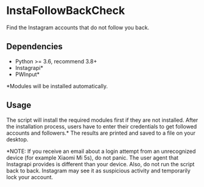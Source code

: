 # InstaFollowBackCheck
Find the Instagram accounts that do not follow you back.

## Dependencies
* Python >= 3.6, recommend 3.8+
* Instagrapi*
* PWInput*

*Modules will be installed automatically.

## Usage
The script will install the required modules first if they are not installed. After the installation process, users have to enter their credentials to get followed accounts and followers.* The results are printed and saved to a file on your desktop.

*NOTE: If you receive an email about a login attempt from an unrecognized device (for example Xiaomi Mi 5s), do not panic. The user agent that Instagrapi provides is different than your device. Also, do not run the script back to back. Instagram may see it as suspicious activity and temporarily lock your account.
